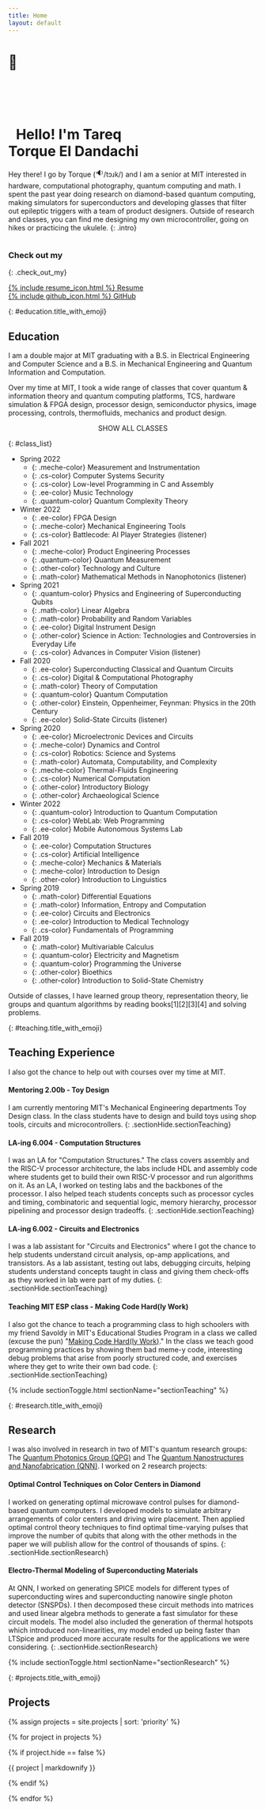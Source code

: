 ```yaml
---
title: Home
layout: default
---
```


<div id="header">
  <div id="header-indicator"></div>
  <div class="emoji-block" id="hello-emoji">
    <h1>👋</h1>
  </div>
  <div class="emoji-block mobile-only">
    <!-- this spacer is for phones, helps keep the correct spacing on top of the title after emoji-block jumps into menu icon -->
    <h1 style="opacity:0">o</h1>
  </div>
  <div>
    <h1>
      <b><span style="opacity: 0">"</span>Hello! I'm</b> Tareq<br/> <span class="pop bold quote-it">Torque</span> El Dandachi</h1>
  </div>
</div>

Hey there! I go by Torque (<a onclick="playAudio()"><span style="font-size: 15px; transform: translateY(-3px);display: inline-block;">🔉</span>/tɔɹk/</a>)
and I am a senior at MIT interested in hardware, computational photography, quantum computing and math. I spent the past year doing
<span class="emoji-word research">research</span> on
<span class="emoji-word diamond">diamond</span>-based
quantum computing, making simulators for superconductors and developing
<span class="emoji-word glasses">glasses</span>
that filter out epileptic triggers with a team of product designers. Outside of research and classes, you can find me designing my own microcontroller, going on hikes or practicing the ukulele.
{: .intro}

<div class="landscape">
  <img src="http://placekitten.com/700/400" alt="">
</div>

### Check out my
{: .check_out_my}

<div id="resume-github-container">
  <div id="resume"><a href="https://tareqdandachi.github.io/resume-2022/main.pdf">
  {% include resume_icon.html %}
  Resume
  </a></div>
  <div id="github"><a href="https://github.com/tareqdandachi">
  {% include github_icon.html %}
  GitHub
  </a></div>
</div>

{: #education.title_with_emoji}
## Education

I am a double major at MIT graduating with a
B.S. in <span class="bold ee-color">Electrical Engineering</span> and <span class="bold cs-color">Computer Science</span> and a
B.S. in <span class="bold meche-color">Mechanical Engineering</span> and <span class="bold quantum-color">Quantum Information and Computation</span>.

Over my time at MIT, I took a wide range of classes that cover quantum & information theory and quantum computing
platforms, TCS, hardware simulation & FPGA design, processor design, semiconductor physics, image processing, controls, thermofluids, mechanics and product design.

<span style="display: block; text-align: center"><a id="toggle_class_list" class="changing" onclick="toggleClassList()">SHOW ALL CLASSES</a></span>

{: #class_list}
- Spring 2022
  - {: .meche-color} Measurement and Instrumentation
  - {: .cs-color} Computer Systems Security
  - {: .cs-color} Low-level Programming in C and Assembly
  - {: .ee-color} Music Technology
  - {: .quantum-color} Quantum Complexity Theory
- Winter 2022
  - {: .ee-color} FPGA Design
  - {: .meche-color} Mechanical Engineering Tools
  - {: .cs-color} Battlecode: AI Player Strategies (listener)
- Fall 2021
  - {: .meche-color} Product Engineering Processes
  - {: .quantum-color} Quantum Measurement
  - {: .other-color} Technology and Culture
  - {: .math-color} Mathematical Methods in Nanophotonics (listener)
- Spring 2021
  - {: .quantum-color} Physics and Engineering of Superconducting Qubits
  - {: .math-color} Linear Algebra
  - {: .math-color} Probability and Random Variables
  - {: .ee-color} Digital Instrument Design
  - {: .other-color} Science in Action: Technologies and Controversies in Everyday Life
  - {: .cs-color} Advances in Computer Vision (listener)
- Fall 2020
  - {: .ee-color} Superconducting Classical and Quantum Circuits
  - {: .cs-color} Digital & Computational Photography
  - {: .math-color} Theory of Computation
  - {: .quantum-color} Quantum Computation
  - {: .other-color} Einstein, Oppenheimer, Feynman: Physics in the 20th Century
  - {: .ee-color} Solid-State Circuits (listener)
- Spring 2020
  - {: .ee-color} Microelectronic Devices and Circuits
  - {: .meche-color} Dynamics and Control
  - {: .cs-color} Robotics: Science and Systems
  - {: .math-color} Automata, Computability, and Complexity
  - {: .meche-color} Thermal-Fluids Engineering
  - {: .cs-color} Numerical Computation
  - {: .other-color} Introductory Biology
  - {: .other-color} Archaeological Science
- Winter 2022
  - {: .quantum-color} Introduction to Quantum Computation
  - {: .cs-color} WebLab: Web Programming
  - {: .ee-color} Mobile Autonomous Systems Lab
- Fall 2019
  - {: .ee-color} Computation Structures
  - {: .cs-color} Artificial Intelligence
  - {: .meche-color} Mechanics & Materials
  - {: .meche-color} Introduction to Design
  - {: .other-color} Introduction to Linguistics
- Spring 2019
  - {: .math-color} Differential Equations
  - {: .math-color} Information, Entropy and Computation
  - {: .ee-color} Circuits and Electronics
  - {: .ee-color} Introduction to Medical Technology
  - {: .cs-color} Fundamentals of Programming
- Fall 2019
  - {: .math-color} Multivariable Calculus
  - {: .quantum-color} Electricity and Magnetism
  - {: .quantum-color} Programming the Universe
  - {: .other-color} Bioethics
  - {: .other-color} Introduction to Solid-State Chemistry

Outside of classes, I have learned group theory, representation theory, lie groups and quantum algorithms
by reading books[1][2][3][4] and solving problems.

{: #teaching.title_with_emoji}
## Teaching Experience

I also got the chance to help out with courses over my time at MIT.

#### Mentoring 2.00b - <span class="emoji-word toy-design">Toy Design</span>

I am currently mentoring MIT's Mechanical Engineering departments Toy Design class. In the class
students have to design and build toys using shop tools, circuits and microcontrollers.
{: .sectionHide.sectionTeaching}

#### LA-ing 6.004 - <span class="emoji-word computation-structures">Computation Structures</span>

I was an LA for "Computation Structures." The class covers assembly and the RISC-V processor architecture, the labs include HDL and assembly code where students get to build their own
RISC-V processor and run algorithms on it.
As an LA, I worked on testing labs and the backbones of the processor. I also helped teach students concepts
such as processor cycles and timing, combinatoric and sequential logic, memory hierarchy, processor pipelining and processor design tradeoffs.
{: .sectionHide.sectionTeaching}

#### LA-ing 6.002 - <span class="emoji-word circuits-and-electronics">Circuits and Electronics</span>

I was a lab assistant for "Circuits and Electronics" where I got the chance to help students understand circuit analysis, op-amp applications, and transistors. As a lab assistant, testing out labs, debugging circuits, helping students understand concepts taught in class and giving them check-offs as they worked in lab were part of my duties.
{: .sectionHide.sectionTeaching}

#### Teaching MIT ESP class - <span class="emoji-word splash-class">Making Code Hard(ly Work)</span>

I also got the chance to teach a programming class to high schoolers with my friend Savoldy
in MIT's Educational Studies Program in a class we called (excuse the pun) "[Making Code Hard(ly Work)](https://github.com/tareqdandachi/MIT-Splash-2019-Making-Code-Hardly-Work)."
In the class we teach good programming practices by showing them bad meme-y code, interesting debug problems that arise from poorly structured code,
and exercises where they get to write their own bad code.
{: .sectionHide.sectionTeaching}

{% include sectionToggle.html sectionName="sectionTeaching" %}

{: #research.title_with_emoji}
## Research

I was also involved in research in two of MIT's quantum research groups: The
[Quantum Photonics Group (QPG)](https://www.rle.mit.edu/qp/)
and The
[Quantum Nanostructures and Nanofabrication (QNN)](https://www.rle.mit.edu/qnn).
I worked on 2 research projects:

#### Optimal Control Techniques on Color Centers in Diamond

I worked on generating optimal microwave control pulses for diamond-based quantum computers. I developed models to simulate arbitrary arrangements of color centers and driving wire placement. Then applied optimal control theory techniques to find optimal time-varying pulses that improve the number of qubits that along with the other methods in the paper we will publish allow for the control of thousands of spins.
{: .sectionHide.sectionResearch}

#### Electro-Thermal Modeling of Superconducting Materials

At QNN, I worked on generating SPICE models for different types of superconducting wires and
superconducting nanowire single photon detector (SNSPDs). I then decomposed these circuit methods
into matrices and used linear algebra methods to generate a fast simulator for these circuit models.
The model also included the generation of thermal hotspots which introduced non-linearities, my model
ended up being faster than LTSpice and produced more accurate results for the applications we were
considering.
{: .sectionHide.sectionResearch}

{% include sectionToggle.html sectionName="sectionResearch" %}

<!-- ### Quantum Julia -->

{: #projects.title_with_emoji}
## Projects

<div class="individual-expands">

{% assign projects = site.projects | sort: 'priority' %}

{% for project in projects %}

{% if project.hide == false %}

{{ project | markdownify }}

{% endif %}

{% endfor %}

<!-- #### RISC V processor

#### Custom Dev Board -->


<!--

#### qasm circuit preview

#### qasm syntax highlighter

#### jekyll themes

#### iOS Security research

#### rrg website

#### QuickTime VNC

#### LIDAR PID sim

#### quackman

#### qupong

#### MASLAB? -->

</div>
